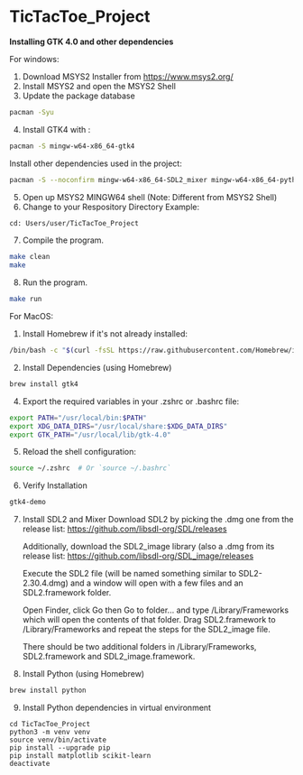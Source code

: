 # TicTacToe_Project

**Installing GTK 4.0 and other dependencies**

For windows:
1. Download MSYS2 Installer from https://www.msys2.org/
2. Install MSYS2 and open the MSYS2 Shell
3. Update the package database
```bash
pacman -Syu
```
4. Install GTK4 with :
```bash 
pacman -S mingw-w64-x86_64-gtk4
```
Install other dependencies used in the project:
```bash 
pacman -S --noconfirm mingw-w64-x86_64-SDL2_mixer mingw-w64-x86_64-python mingw-w64-x86_64-python-scikit-learn mingw-w64-x86_64-python-matplotlib
```

5. Open up MSYS2 MINGW64 shell (Note: Different from MSYS2 Shell)
6. Change to your Respository Directory 
Example:
```bash
cd: Users/user/TicTacToe_Project
```
7. Compile the program.
```bash
make clean
make
```

8. Run the program.
```bash
make run
```

For MacOS:
1. Install Homebrew if it's not already installed:
```bash
/bin/bash -c "$(curl -fsSL https://raw.githubusercontent.com/Homebrew/install/HEAD/install.sh)"
```
2.  Install Dependencies (using Homebrew)
```bash
brew install gtk4
``` 
4. Export the required variables in your .zshrc or .bashrc file:
```bash
export PATH="/usr/local/bin:$PATH"
export XDG_DATA_DIRS="/usr/local/share:$XDG_DATA_DIRS"
export GTK_PATH="/usr/local/lib/gtk-4.0"
```
5. Reload the shell configuration:
```bash
source ~/.zshrc  # Or `source ~/.bashrc`
```
6. Verify Installation
```bash
gtk4-demo
```

7. Install SDL2 and Mixer
   Download SDL2 by picking the .dmg one from the release list:
   https://github.com/libsdl-org/SDL/releases

   Additionally, download the SDL2_image library (also a .dmg from its release list:
   https://github.com/libsdl-org/SDL_image/releases

   Execute the SDL2 file (will be named something similar to SDL2-2.30.4.dmg) and a window will open with a few files and an SDL2.framework folder.

   Open Finder, click Go then Go to folder... and type /Library/Frameworks which will open the contents of that folder. Drag SDL2.framework to /Library/Frameworks and repeat the steps for the SDL2_image file.

   There should be two additional folders in /Library/Frameworks, SDL2.framework and SDL2_image.framework.

8. Install Python (using Homebrew)
```bash
brew install python
```

9. Install Python dependencies in virtual environment
```
cd TicTacToe_Project
python3 -m venv venv
source venv/bin/activate
pip install --upgrade pip
pip install matplotlib scikit-learn
deactivate
```
